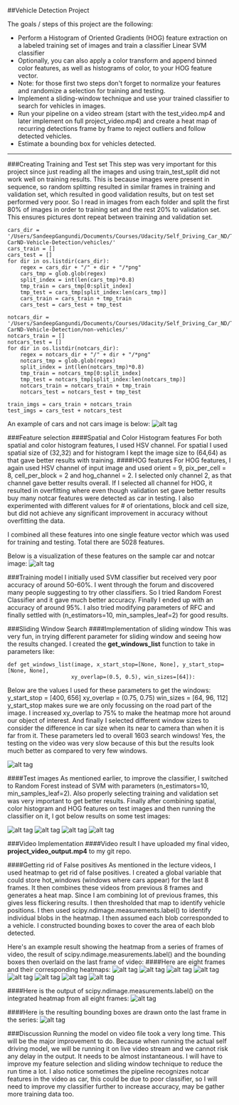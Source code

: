 ##Vehicle Detection Project

The goals / steps of this project are the following:

* Perform a Histogram of Oriented Gradients (HOG) feature extraction on a labeled training set of images and train a classifier Linear SVM classifier
* Optionally, you can also apply a color transform and append binned color features, as well as histograms of color, to your HOG feature vector. 
* Note: for those first two steps don't forget to normalize your features and randomize a selection for training and testing.
* Implement a sliding-window technique and use your trained classifier to search for vehicles in images.
* Run your pipeline on a video stream (start with the test_video.mp4 and later implement on full project_video.mp4) and create a heat map of recurring detections frame by frame to reject outliers and follow detected vehicles.
* Estimate a bounding box for vehicles detected.

---
###Creating Training and Test set
This step was very important for this project since just reading all the images and using train_test_split did not work well on training 
results. This is because images were present in sequence, so random splitting resulted in similar frames in training and validation set, 
which resulted in good validation results, but on test set performed very poor.
So I read in images from each folder and split the first 80% of images in order to training set and the rest 20% to validation set. This
ensures pictures dont repeat between training and validation set.

```
cars_dir = '/Users/SandeepGangundi/Documents/Courses/Udacity/Self_Driving_Car_ND/Term1/Udacity-CarND-Vehicle-Detection/vehicles/'
cars_train = []
cars_test = []
for dir in os.listdir(cars_dir):
    regex = cars_dir + "/" + dir + "/*png"
    cars_tmp = glob.glob(regex)
    split_index = int(len(cars_tmp)*0.8)
    tmp_train = cars_tmp[0:split_index]
    tmp_test = cars_tmp[split_index:len(cars_tmp)]
    cars_train = cars_train + tmp_train
    cars_test = cars_test + tmp_test

notcars_dir = '/Users/SandeepGangundi/Documents/Courses/Udacity/Self_Driving_Car_ND/Term1/Udacity-CarND-Vehicle-Detection/non-vehicles/'
notcars_train = []
notcars_test = []
for dir in os.listdir(notcars_dir):
    regex = notcars_dir + "/" + dir + "/*png"
    notcars_tmp = glob.glob(regex)
    split_index = int(len(notcars_tmp)*0.8)
    tmp_train = notcars_tmp[0:split_index]
    tmp_test = notcars_tmp[split_index:len(notcars_tmp)]
    notcars_train = notcars_train + tmp_train
    notcars_test = notcars_test + tmp_test

train_imgs = cars_train + notcars_train
test_imgs = cars_test + notcars_test
```
An example of cars and not cars image is below:
![alt tag](./README_images/car_not_cat_sample.png)
 
###Feature selection
####Spatial and Color Histogram features
For both spatial and color histogram features, I used HSV channel. For spatial I used spatial size of (32,32) and for histogram I kept 
the image size to (64,64) as that gave better results with training.
####HOG features
For HOG features, I again used HSV channel of input image and used orient = 9, pix_per_cell = 8, cell_per_block = 2 and hog_channel = 2.
I selected only channel 2, as that channel gave better results overall. If I selected all channel for HOG, it resulted in overfitting where even though validation set gave better results buy many notcar features were detected as car in testing. I also experimented with 
different values for # of orientations, block and cell size, but did not achieve any significant improvement in accuracy without overfitting the data.

I combined all these features into one single feature vector which was used for training and testing. Total there are 5028 features.

Below is a visualization of these features on the sample car and notcar image:
![alt tag](./README_images/features_plot.png)

###Training model
I initially used SVM classifier but received very poor accuracy of around 50-60%. I went through the forum and discovered many people suggesting to try other classifiers. So I tried Random Forest Classifier and it gave much better accuracy. Finally I ended up with an accuracy of around 95%. I also tried modifying parameters of RFC and finally settled with (n_estimators=10, min_samples_leaf=2) for good results.

###Sliding Window Search
####Implementation of sliding window
This was very fun, in trying different parameter for sliding window and seeing how the results changed. I created the <b>get_windows_list</b> function to take in parameters like:
```
def get_windows_list(image, x_start_stop=[None, None], y_start_stop=[None, None], 
                    xy_overlap=(0.5, 0.5), win_sizes=[64]):
```
Below are the values I used for these parameters to get the windows:
y_start_stop = [400, 656]
xy_overlap = (0.75, 0.75)
win_sizes = [64, 96, 112]
y_start_stop makes sure we are only focussing on the road part of the image. I increased xy_overlap to 75% to make the heatmap more hot around our object of interest. And finally I selected different window sizes to consider the difference in car size when its near to camera than when it is far from it. These parameters led to overall 1603 search windows! Yes, the testing on the video was very slow because of this but the results look much better as compared to very few windows.

![alt tag](./README_images/window_list.png)

####Test images
As mentioned earlier, to improve the classifier, I switched to Random Forest instead of SVM with parameters (n_estimators=10, min_samples_leaf=2). Also properly selecting training and validation set was very important to get better results. Finally after combining spatial, color histogram and HOG features on test images and then running the classifier on it, I got below results on some test images:

![alt tag](./README_images/test_output1.png)
![alt tag](./README_images/test_output2.png)
![alt tag](./README_images/test_output3.png)
![alt tag](./README_images/test_output5.png)

###Video Implementation
####Video result
I have uploaded my final video, <b>project_video_output.mp4</b> to my git repo.

####Getting rid of False positives
As mentioned in the lecture videos, I used heatmap to get rid of false positives. I created a global variable that could store hot_windows (windows where cars appear) for the last 8 frames. It then combines these videos from previous 8 frames and generates a heat map. Since I am combining lot of previous frames, this gives less flickering results. I then thresholded that map to identify vehicle positions. I then used scipy.ndimage.measurements.label() to identify individual blobs in the heatmap. I then assumed each blob corresponded to a vehicle. I constructed bounding boxes to cover the area of each blob detected.

Here's an example result showing the heatmap from a series of frames of video, the result of scipy.ndimage.measurements.label() and the bounding boxes then overlaid on the last frame of video:
####Here are eight frames and their corresponding heatmaps:
![alt tag](./README_images/video_frame1.png)
![alt tag](./README_images/video_frame2.png)
![alt tag](./README_images/video_frame3.png)
![alt tag](./README_images/video_frame4.png)
![alt tag](./README_images/video_frame5.png)
![alt tag](./README_images/video_frame6.png)
![alt tag](./README_images/video_frame7.png)
![alt tag](./README_images/video_frame8.png)

####Here is the output of scipy.ndimage.measurements.label() on the integrated heatmap from all eight frames:
![alt tag](./README_images/video_frame8_label.png)

####Here is the resulting bounding boxes are drawn onto the last frame in the series:
![alt tag](./README_images/video_frame8_final.png)

###Discussion
Running the model on video file took a very long time. This will be the major improvement to do. Because when running the actual self driving model, we will be running it on live video stream and we cannot risk any delay in the output. It needs to be almost instantaneous. I will have to improve my feature selection and sliding window technique to reduce the run time a lot. 
I also notice sometimes the pipeline recognizes notcar features in the video as car, this could be due to poor classifier, so I will need to improve my classifier further to increase accuracy, may be gather more training data too.
